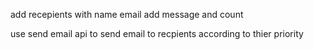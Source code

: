add recepients with name email
add message and count 


use send email api to send email to recpients according to thier priority

